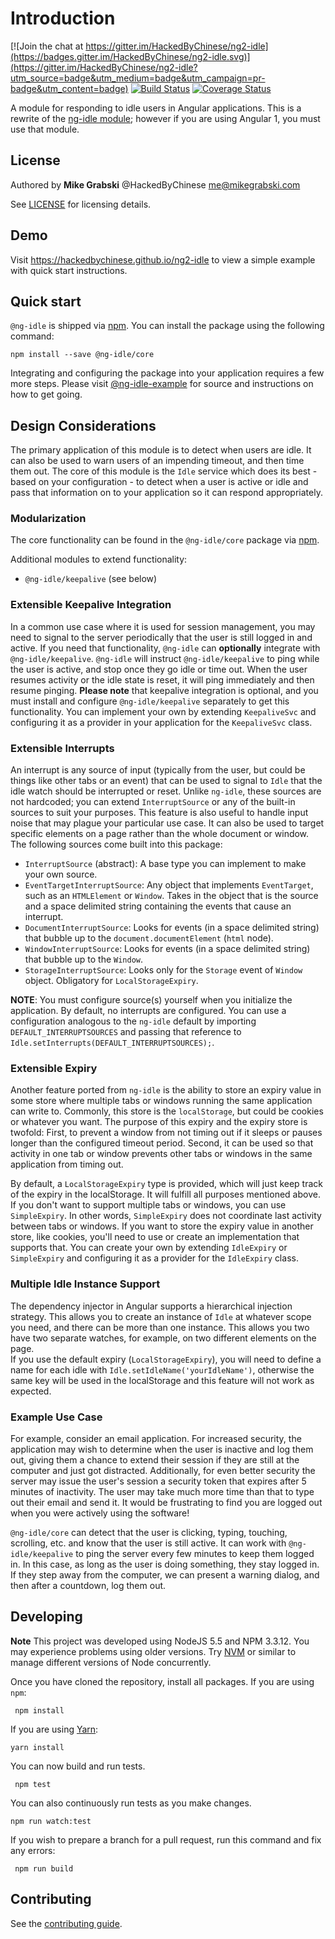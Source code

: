 # Introduction
[![Join the chat at https://gitter.im/HackedByChinese/ng2-idle](https://badges.gitter.im/HackedByChinese/ng2-idle.svg)](https://gitter.im/HackedByChinese/ng2-idle?utm_source=badge&utm_medium=badge&utm_campaign=pr-badge&utm_content=badge) [![Build Status](https://travis-ci.org/HackedByChinese/ng2-idle.svg?branch=master)](https://travis-ci.org/HackedByChinese/ng2-idle) [![Coverage Status](https://coveralls.io/repos/github/HackedByChinese/ng2-idle/badge.svg?branch=master)](https://coveralls.io/github/HackedByChinese/ng2-idle?branch=master)

A module for responding to idle users in Angular applications. This is a rewrite of the [ng-idle module](https://github.com/HackedByChinese/ng-idle); however if you are using Angular 1, you must use that module.

## License
Authored by **Mike Grabski** @HackedByChinese me@mikegrabski.com

See [LICENSE](https://github.com/HackedByChinese/ng2-idle/blob/master/LICENSE) for licensing details.

## Demo

Visit https://hackedbychinese.github.io/ng2-idle to view a simple example with quick start instructions.

## Quick start

`@ng-idle` is shipped via [npm](https://www.npmjs.com). You can install the package using the following command:

```
npm install --save @ng-idle/core
```

Integrating and configuring the package into your application requires a few more steps. Please visit [@ng-idle-example](https://github.com/HackedByChinese/ng2-idle-example.git) for source and instructions on how to get going.

## Design Considerations
The primary application of this module is to detect when users are idle. It can also be used to warn users of an impending timeout, and then time them out. The core of this module is the `Idle` service which does its best - based on your configuration - to detect when a user is active or idle and pass that information on to your application so it can respond appropriately.

### Modularization
The core functionality can be found in the `@ng-idle/core` package via [npm](https://www.npmjs.com).

Additional modules to extend functionality:

* `@ng-idle/keepalive` (see below)

### Extensible Keepalive Integration
In a common use case where it is used for session management, you may need to signal to the server periodically that the user is still logged in and active. If you need that functionality, `@ng-idle` can **optionally** integrate with `@ng-idle/keepalive`. `@ng-idle` will instruct `@ng-idle/keepalive` to ping while the user is active, and stop once they go idle or time out. When the user resumes activity or the idle state is reset, it will ping immediately and then resume pinging. **Please note** that keepalive integration is optional, and you must install and configure `@ng-idle/keepalive` separately to get this functionality. You can implement your own by extending `KeepaliveSvc` and configuring it as a provider in your application for the `KeepaliveSvc` class.

### Extensible Interrupts
An interrupt is any source of input (typically from the user, but could be things like other tabs or an event) that can be used to signal to `Idle` that the idle watch should be interrupted or reset. Unlike `ng-idle`, these sources are not hardcoded; you can extend `InterruptSource` or any of the built-in sources to suit your purposes. This feature is also useful to handle input noise that may plague your particular use case. It can also be used to target specific elements on a page rather than the whole document or window. The following sources come built into this package:
- `InterruptSource` (abstract): A base type you can implement to make your own source.
- `EventTargetInterruptSource`: Any object that implements `EventTarget`, such as an `HTMLElement` or `Window`. Takes in the object that is the source and a space delimited string containing the events that cause an interrupt.
- `DocumentInterruptSource`: Looks for events (in a space delimited string) that bubble up to the `document.documentElement` (`html` node).
- `WindowInterruptSource`: Looks for events (in a space delimited string) that bubble up to the `Window`.
- `StorageInterruptSource`: Looks only for the `Storage` event of `Window` object. Obligatory for `LocalStorageExpiry`.

**NOTE**: You must configure source(s) yourself when you initialize the application. By default, no interrupts are configured. You can use a configuration analogous to the `ng-idle` default by importing `DEFAULT_INTERRUPTSOURCES` and passing that reference to `Idle.setInterrupts(DEFAULT_INTERRUPTSOURCES);`.

### Extensible Expiry
Another feature ported from `ng-idle` is the ability to store an expiry value in some store where multiple tabs or windows running the same application can write to. Commonly, this store is the `localStorage`, but could be cookies or whatever you want. The purpose of this expiry and the expiry store is twofold: First, to prevent a window from not timing out if it sleeps or pauses longer than the configured timeout period. Second, it can be used so that activity in one tab or window prevents other tabs or windows in the same application from timing out.

By default, a `LocalStorageExpiry` type is provided, which will just keep track of the expiry in the localStorage. It will fulfill all purposes mentioned above. If you don't want to support multiple tabs or windows, you can use `SimpleExpiry`. In other words, `SimpleExpiry` does not coordinate last activity between tabs or windows. If you want to store the expiry value in another store, like cookies, you'll need to use or create an implementation that supports that. You can create your own by extending `IdleExpiry` or `SimpleExpiry` and configuring it as a provider for the `IdleExpiry` class.

### Multiple Idle Instance Support
The dependency injector in Angular supports a hierarchical injection strategy. This allows you to create an instance of `Idle` at whatever scope you need, and there can be more than one instance. This allows you two have two separate watches, for example, on two different elements on the page.  
If you use the default expiry (`LocalStorageExpiry`), you will need to define a name for each idle with `Idle.setIdleName('yourIdleName')`, otherwise the same key will be used in the localStorage and this feature will not work as expected.

### Example Use Case
For example, consider an email application. For increased security, the application may wish to determine when the user is inactive and log them out, giving them a chance to extend their session if they are still at the computer and just got distracted. Additionally, for even better security the server may issue the user's session a security token that expires after 5 minutes of inactivity. The user may take much more time than that to type out their email and send it. It would be frustrating to find you are logged out when you were actively using the software!

`@ng-idle/core` can detect that the user is clicking, typing, touching, scrolling, etc. and know that the user is still active. It can work with `@ng-idle/keepalive` to ping the server every few minutes to keep them logged in. In this case, as long as the user is doing something, they stay logged in. If they step away from the computer, we can present a warning dialog, and then after a countdown, log them out.

## Developing
**Note** This project was developed using NodeJS 5.5 and NPM 3.3.12. You may experience problems using older versions. Try [NVM](https://github.com/creationix/nvm) or similar to manage different versions of Node concurrently.

Once you have cloned the repository, install all packages. If you are using `npm`:

```
 npm install
```

If you are using [Yarn](https://yarnpkg.com/en/):

```
yarn install
```

You can now build and run tests.

```
 npm test
```

You can also continuously run tests as you make changes.

```
npm run watch:test
```

If you wish to prepare a branch for a pull request, run this command and fix any errors:

```
 npm run build
```


## Contributing
See the [contributing guide](https://github.com/HackedByChinese/ng2-idle/blob/master/CONTRIBUTING.md).
